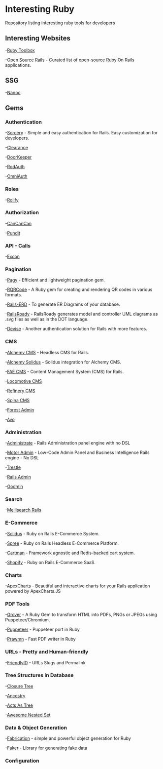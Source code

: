 # Interesting Ruby

Repository listing interesting ruby tools for developers

## Interesting Websites

-[Ruby Toolbox](https://www.ruby-toolbox.com/)

-[Open Source Rails](https://opensourcerails.org/) - Curated list of open-source Ruby On Rails applications.

## SSG

-[Nanoc](https://nanoc.app/)


## Gems

### Authentication

-[Sorcery](https://github.com/Sorcery/sorcery) - Simple and easy authentication for Rails. Easy customization for developers.

-[Clearance](https://github.com/thoughtbot/clearance)

-[DoorKeeper](https://github.com/doorkeeper-gem/doorkeeper)

-[RodAuth](https://github.com/jeremyevans/rodauth)

-[OmniAuth](https://github.com/omniauth/omniauth)

### Roles

-[Rolify](https://github.com/RolifyCommunity/rolify)

### Authorization

-[CanCanCan](https://github.com/CanCanCommunity/cancancan)

-[Pundit](https://github.com/varvet/pundit)

### API - Calls

-[Excon](https://github.com/excon/excon)

### Pagination

-[Pagy](https://github.com/ddnexus/pagy) - Efficient and lightweight pagination gem.

-[RQRCode](https://github.com/whomwah/rqrcode) - A Ruby gem for creating and rendering QR codes in various formats.

-[Rails-ERD](https://github.com/voormedia/rails-erd) - To generate ER Diagrams of your database.

-[RailsRoady](https://github.com/preston/railroady) - RailsRoady generates model and controller UML diagrams as .svg files as well as in the DOT language.

-[Devise](https://github.com/heartcombo/devise) - Another authentication solution for Rails with more features.

### CMS

-[Alchemy CMS](https://github.com/AlchemyCMS/alchemy_cms) - Headless CMS for Rails.

-[Alchemy Solidus](https://github.com/AlchemyCMS/alchemy_cms) - Solidus integration for Alchemy CMS.

-[FAE CMS](https://github.com/wearefine/fae) - Content Management System (CMS) for Rails.

-[Locomotive CMS](https://www.locomotivecms.com/)

-[Refinery CMS](https://www.refinerycms.com/)

-[Spina CMS](https://spinacms.com/)

-[Forest Admin](https://www.forestadmin.com/)

-[Avo](https://avohq.io/)

### Administration

-[Administrate](https://github.com/thoughtbot/administrate) - Rails Administration panel engine with no DSL

-[Motor Admin](https://github.com/motor-admin/motor-admin-rails) - Low-Code Admin Panel and Business Intelligence Rails engine - No DSL

-[Trestle](https://github.com/TrestleAdmin/trestle)

-[Rails Admin](https://github.com/railsadminteam/rails_admin)

-[Godmin](https://github.com/varvet/godmin)

### Search

-[Meilisearch Rails](https://github.com/meilisearch/meilisearch-rails)

### E-Commerce

-[Solidus](https://github.com/solidusio/solidus) - Ruby on Rails E-Commerce System.

-[Spree](https://github.com/spree/spree) - Ruby on Rails Headless E-Commerce Platform.

-[Cartman](https://github.com/willcosgrove/cartman) - Framework agnostic and Redis-backed cart system.

-[Shopify](https://www.shopify.com/) - Ruby on Rails E-Commerce SaaS.

### Charts

-[ApexCharts](https://github.com/styd/apexcharts.rb) - Beautiful and interactive charts for your Rails application powered by ApexCharts.JS


### PDF Tools

-[Grover](https://https://github.com/Studiosity/grover) - A Ruby Gem to transform HTML into PDFs, PNGs or JPEGs using Puppeteer/Chromium.

-[Puppeteer](https://github.com/YusukeIwaki/puppeteer-ruby) - Puppeteer port in Ruby

-[Prawmn](https://github.com/prawnpdf/prawn) - Fast PDF writer in Ruby

### URLs - Pretty and Human-friendly

-[FriendlyID](https://github.com/norman/friendly_id) - URLs Slugs and Permalink

### Tree Structures in Database
-[Closure Tree](https://github.com/ClosureTree/closure_tree)

-[Ancestry](https://github.com/stefankroes/ancestry)

-[Acts As Tree](https://github.com/amerine/acts_as_tree)

-[Awesome Nested Set](https://github.com/collectiveidea/awesome_nested_set)


### Data & Object Generation

-[Fabrication](https://fabricationgem.org/) - simple and powerful object generation for Ruby

-[Faker](https://github.com/faker-ruby/faker) - Library for generating fake data

### Configuration

